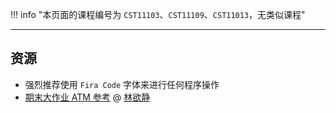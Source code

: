 !!! info "本页面的课程编号为 `CST11103`、`CST11109`、`CST11013`，无类似课程"

---

## 资源
- 强烈推荐使用 `Fira Code` 字体来进行任何程序操作
- [期末大作业 ATM 参考](https://gitee.com/lin-yujing-22/ATMproject) @ [林欲静](../../贡献者/林欲静.md)  